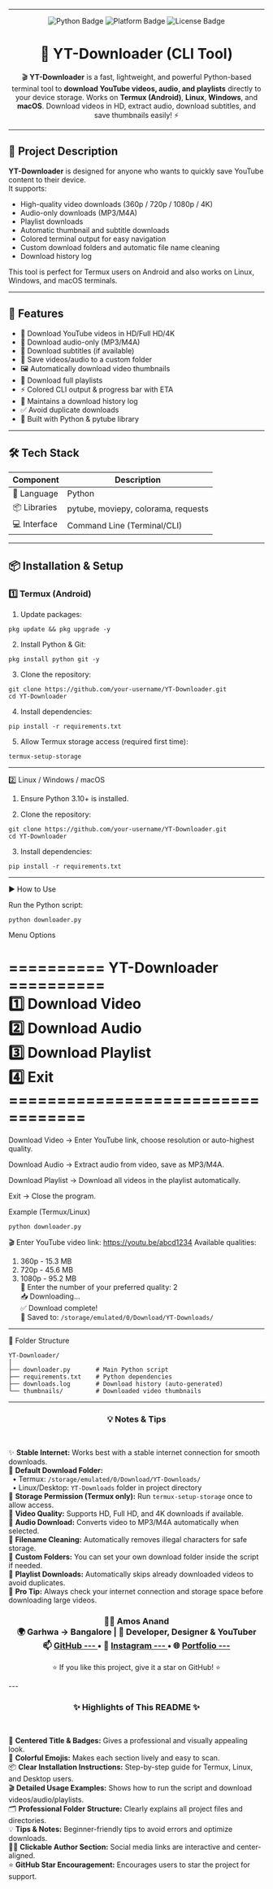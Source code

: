 
---

<p align="center">
  <img src="https://img.shields.io/badge/Python-3.10%2B-blue?logo=python" alt="Python Badge">
  <img src="https://img.shields.io/badge/Platform-Termux%20%7C%20Linux%20%7C%20Windows-orange" alt="Platform Badge">
  <img src="https://img.shields.io/badge/License-Open--Source-green" alt="License Badge">
</p>

<h1 align="center">🧰 YT-Downloader (CLI Tool)</h1>

<p align="center">
  🎬 <b>YT-Downloader</b> is a fast, lightweight, and powerful Python-based terminal tool to <b>download YouTube videos, audio, and playlists</b> directly to your device storage.  
  Works on <b>Termux (Android)</b>, <b>Linux</b>, <b>Windows</b>, and <b>macOS</b>.  
  Download videos in HD, extract audio, download subtitles, and save thumbnails easily! ⚡
</p>

---

## 📖 Project Description

**YT-Downloader** is designed for anyone who wants to quickly save YouTube content to their device.  
It supports:

- High-quality video downloads (360p / 720p / 1080p / 4K)  
- Audio-only downloads (MP3/M4A)  
- Playlist downloads  
- Automatic thumbnail and subtitle downloads  
- Colored terminal output for easy navigation  
- Custom download folders and automatic file name cleaning  
- Download history log  

This tool is perfect for Termux users on Android and also works on Linux, Windows, and macOS terminals.

---

## 🚀 Features

- 🎥 Download YouTube videos in HD/Full HD/4K  
- 🎵 Download audio-only (MP3/M4A)  
- 📝 Download subtitles (if available)  
- 📂 Save videos/audio to a custom folder  
- 🖼 Automatically download video thumbnails  
- 📑 Download full playlists  
- ⚡ Colored CLI output & progress bar with ETA  
- 📝 Maintains a download history log  
- ✅ Avoid duplicate downloads  
- 🐍 Built with Python & pytube library  

---

## 🛠 Tech Stack

| Component | Description |
|-----------|-------------|
| 🐍 Language | Python |
| 📦 Libraries | pytube, moviepy, colorama, requests |
| 💻 Interface | Command Line (Terminal/CLI) |

---

## 📦 Installation & Setup

### **1️⃣ Termux (Android)**

1. Update packages:

```
pkg update && pkg upgrade -y
```
2. Install Python & Git:


```
pkg install python git -y
```
3. Clone the repository:


```
git clone https://github.com/your-username/YT-Downloader.git
cd YT-Downloader
```
4. Install dependencies:

```
pip install -r requirements.txt
```
5. Allow Termux storage access (required first time):


```
termux-setup-storage
```

---

2️⃣ Linux / Windows / macOS

1. Ensure Python 3.10+ is installed.


2. Clone the repository:


```
git clone https://github.com/your-username/YT-Downloader.git
cd YT-Downloader
```
3. Install dependencies:


```
pip install -r requirements.txt
```

---

▶️ How to Use

Run the Python script:
```
python downloader.py
```
Menu Options

<h1>
========== YT-Downloader ==========<br>
1️⃣ Download Video<br>
2️⃣ Download Audio<br>
3️⃣ Download Playlist<br>
4️⃣ Exit<br>
==================================
  <br>
</h1>
Download Video → Enter YouTube link, choose resolution or auto-highest quality.

Download Audio → Extract audio from video, save as MP3/M4A.

Download Playlist → Download all videos in the playlist automatically.

Exit → Close the program.


Example (Termux/Linux)
```
python downloader.py
```
🎬 Enter YouTube video link: https://youtu.be/abcd1234
Available qualities:
1. 360p - 15.3 MB
2. 720p - 45.6 MB
3. 1080p - 95.2 MB<br>
🔽 Enter the number of your preferred quality: 2 <br>
📥 Downloading...<br>
✅ Download complete!<br>
📂 Saved to: ```/storage/emulated/0/Download/YT-Downloads/```


---

📁 Folder Structure
```
YT-Downloader/
│
├── downloader.py       # Main Python script
├── requirements.txt    # Python dependencies
├── downloads.log       # Download history (auto-generated)
└── thumbnails/         # Downloaded video thumbnails
```

---

<h3 align="center">💡 Notes & Tips</h3><br>

✨ <b>Stable Internet:</b> Works best with a stable internet connection for smooth downloads.<br>
📁 <b>Default Download Folder:</b><br>
&nbsp;&nbsp;• Termux: <code>/storage/emulated/0/Download/YT-Downloads/</code><br>
&nbsp;&nbsp;• Linux/Desktop: <code>YT-Downloads</code> folder in project directory<br>
🔐 <b>Storage Permission (Termux only):</b> Run <code>termux-setup-storage</code> once to allow access.<br>
🎥 <b>Video Quality:</b> Supports HD, Full HD, and 4K downloads if available.<br>
🎵 <b>Audio Download:</b> Converts video to MP3/M4A automatically when selected.<br>
📝 <b>Filename Cleaning:</b> Automatically removes illegal characters for safe storage.<br>
📂 <b>Custom Folders:</b> You can set your own download folder inside the script if needed.<br>
📑 <b>Playlist Downloads:</b> Automatically skips already downloaded videos to avoid duplicates.<br>
🌟 <b>Pro Tip:</b> Always check your internet connection and storage space before downloading large videos.<br>

<h3 align="center">
  🧑‍💻 Amos Anand <br>
  🌍 Garhwa → Bangalore | 💼 Developer, Designer & YouTuber<br>
  📫 
  
  <a href="https://github.com/BuiltByAmos-18" target="_blank">
    GitHub
    ---
  </a> • 
  🎥 <a href="https://instagram.com/@builtbyamos.0" target="_blank">
    Instagram
    ---
  </a> • 
  🌐 <a href="https://builtbyamos.great-site.net" target="_blank">
    Portfolio
  ---
  </a>
</h3>

<p align="center">
  ⭐ If you like this project, give it a star on GitHub! ⭐
</p>
---

<h3 align="center">✨ Highlights of This README ✨</h3><br>

🌟 <b>Centered Title & Badges:</b> Gives a professional and visually appealing look.<br>
🎨 <b>Colorful Emojis:</b> Makes each section lively and easy to scan.<br>
📦 <b>Clear Installation Instructions:</b> Step-by-step guide for Termux, Linux, and Desktop users.<br>
🎬 <b>Detailed Usage Examples:</b> Shows how to run the script and download videos/audio/playlists.<br>
🗂 <b>Professional Folder Structure:</b> Clearly explains all project files and directories.<br>
💡 <b>Tips & Notes:</b> Beginner-friendly tips to avoid errors and optimize downloads.<br>
🧑‍💻 <b>Clickable Author Section:</b> Social media links are interactive and center-aligned.<br>
⭐ <b>GitHub Star Encouragement:</b> Encourages users to star the project for support.<br>
